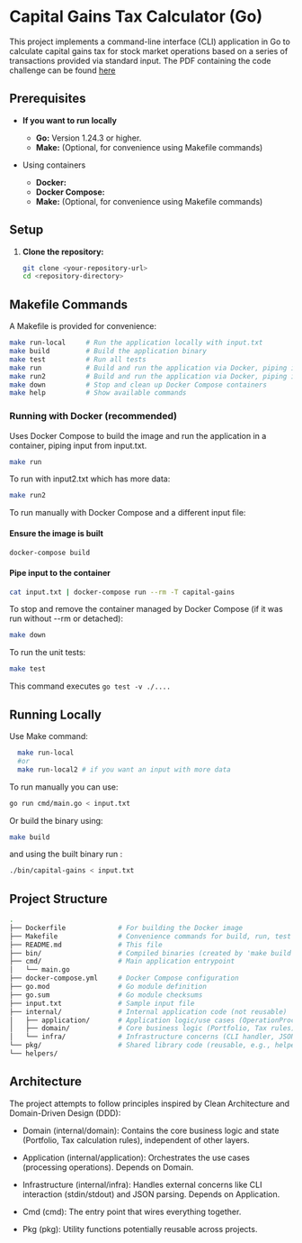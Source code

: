 # Capital Gains Tax Calculator (Go)

This project implements a command-line interface (CLI) application in Go to calculate capital gains tax for stock market operations based on a series of transactions provided via standard input. The PDF containing the code challenge can be found [here](./code-challenge.pdf)


## Prerequisites

*   **If you want to run locally**
    * **Go:** Version 1.24.3 or higher.
    * **Make:** (Optional, for convenience using Makefile commands)
    

* Using containers
  *   **Docker:** 
  *   **Docker Compose:** 
  *   **Make:** (Optional, for convenience using Makefile commands)

## Setup

1.  **Clone the repository:**
    ```bash
    git clone <your-repository-url>
    cd <repository-directory>
    ```


## Makefile Commands

A Makefile is provided for convenience:

```bash
make run-local     # Run the application locally with input.txt
make build         # Build the application binary
make test          # Run all tests
make run           # Build and run the application via Docker, piping input.txt (std input from challenge)
make run2          # Build and run the application via Docker, piping input2.txt (which has more data)
make down          # Stop and clean up Docker Compose containers
make help          # Show available commands
```


### Running with Docker (recommended)

Uses Docker Compose to build the image and run the application in a container, piping input from input.txt. 
```bash
make run
```

To run with input2.txt which has more data:

```bash
make run2
```

To run manually with Docker Compose and a different input file:


#### Ensure the image is built
```bash
docker-compose build
```

#### Pipe input to the container

```bash
cat input.txt | docker-compose run --rm -T capital-gains
```



To stop and remove the container managed by Docker Compose (if it was run without --rm or detached):

```bash
make down
```

To run the unit tests:

```bash
make test
```
This command executes `go test -v ./....`



## Running Locally

Use Make command:

```bash
  make run-local
  #or
  make run-local2 # if you want an input with more data
```

To run manually you can use: 

```bash
go run cmd/main.go < input.txt
```

Or build the binary using: 
```bash
make build
```

and using the built binary run :
```bash
./bin/capital-gains < input.txt
```

## Project Structure

```bash
.
├── Dockerfile             # For building the Docker image
├── Makefile               # Convenience commands for build, run, test
├── README.md              # This file
├── bin/                   # Compiled binaries (created by 'make build')
├── cmd/                   # Main application entrypoint
│   └── main.go
├── docker-compose.yml     # Docker Compose configuration
├── go.mod                 # Go module definition
├── go.sum                 # Go module checksums
├── input.txt              # Sample input file
├── internal/              # Internal application code (not reusable)
│   ├── application/       # Application logic/use cases (OperationProcessor)
│   ├── domain/            # Core business logic (Portfolio, Tax rules)
│   └── infra/             # Infrastructure concerns (CLI handler, JSON parsing)
└── pkg/                   # Shared library code (reusable, e.g., helpers)
└── helpers/
```

## Architecture

The project attempts to follow principles inspired by Clean Architecture and Domain-Driven Design (DDD):

* Domain (internal/domain): Contains the core business logic and state (Portfolio, Tax calculation rules), independent of other layers.


* Application (internal/application): Orchestrates the use cases (processing operations). Depends on Domain.


* Infrastructure (internal/infra): Handles external concerns like CLI interaction (stdin/stdout) and JSON parsing. Depends on Application.


* Cmd (cmd): The entry point that wires everything together.


* Pkg (pkg): Utility functions potentially reusable across projects.







    
